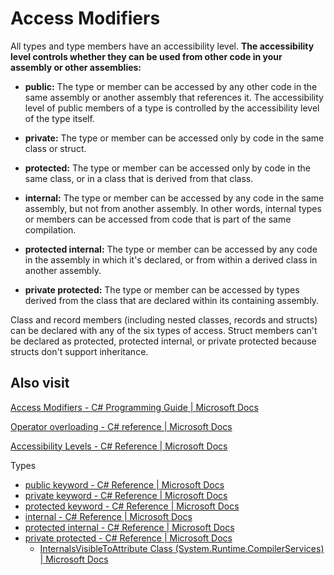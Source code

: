 # Access Modifiers

All types and type members have an accessibility level. **The accessibility level controls whether they can be used from other code in your assembly or other assemblies:**

* **public:** The type or member can be accessed by any other code in the same assembly or another assembly that references it. The accessibility level of public members of a type is controlled by the accessibility level of the type itself.

* **private:** The type or member can be accessed only by code in the same class or struct.

* **protected:** The type or member can be accessed only by code in the same class, or in a class that is derived from that class.

* **internal:** The type or member can be accessed by any code in the same assembly, but not from another assembly. In other words, internal types or members can be accessed from code that is part of the same compilation.

* **protected internal:** The type or member can be accessed by any code in the assembly in which it's declared, or from within a derived class in another assembly.

* **private protected:** The type or member can be accessed by types derived from the class that are declared within its containing assembly.


Class and record members (including nested classes, records and structs) can be declared with any of the six types of access. Struct members can't be declared as protected, protected internal, or private protected because structs don't support inheritance.

## Also visit 

[Access Modifiers - C# Programming Guide | Microsoft Docs](https://docs.microsoft.com/en-us/dotnet/csharp/programming-guide/classes-and-structs/access-modifiers)

[Operator overloading - C# reference | Microsoft Docs](https://docs.microsoft.com/en-us/dotnet/csharp/language-reference/operators/operator-overloading)

[Accessibility Levels - C# Reference | Microsoft Docs](https://docs.microsoft.com/en-us/dotnet/csharp/language-reference/keywords/accessibility-levels)


Types
* [public keyword - C# Reference | Microsoft Docs](https://docs.microsoft.com/en-us/dotnet/csharp/language-reference/keywords/public)
* [private keyword - C# Reference | Microsoft Docs](https://docs.microsoft.com/en-us/dotnet/csharp/language-reference/keywords/private)
* [protected keyword - C# Reference | Microsoft Docs](https://docs.microsoft.com/en-us/dotnet/csharp/language-reference/keywords/protected)
* [internal - C# Reference | Microsoft Docs](https://docs.microsoft.com/en-us/dotnet/csharp/language-reference/keywords/internal)
* [protected internal - C# Reference | Microsoft Docs](https://docs.microsoft.com/en-us/dotnet/csharp/language-reference/keywords/protected-internal)
* [private protected - C# Reference | Microsoft Docs](https://docs.microsoft.com/en-us/dotnet/csharp/language-reference/keywords/private-protected)
	* [InternalsVisibleToAttribute Class (System.Runtime.CompilerServices) | Microsoft Docs](https://docs.microsoft.com/en-us/dotnet/api/system.runtime.compilerservices.internalsvisibletoattribute?view=net-6.0)
